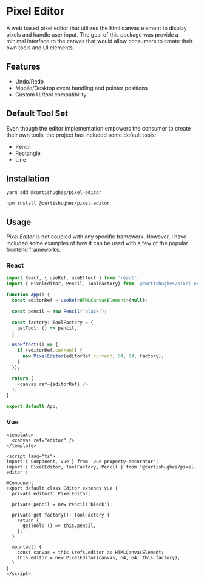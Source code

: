 # Pixel Editor
A web based pixel editor that utilizes the html canvas element to display pixels and handle user input. The goal of this package was provide a minimal interface to the canvas that would allow consumers to create their own tools and UI elements.

## Features
* Undo/Redo
* Mobile/Desktop event handling and pointer positions
* Custom UI/tool compatibility

## Default Tool Set
Even though the editor implementation empowers the consumer to create their own tools, the project has included some default tools:
* Pencil
* Rectangle
* Line

## Installation
```
yarn add @curtishughes/pixel-editor
```

```
npm install @curtishughes/pixel-editor
```

## Usage
*Pixel Editor* is not coupled with any specific framework. However, I have included some examples of how it can be used with a few of the popular frontend frameworks:

### React
```typescript
import React, { useRef, useEffect } from 'react';
import { PixelEditor, Pencil, ToolFactory} from '@curtishughes/pixel-editor';

function App() {
  const editorRef = useRef<HTMLCanvasElement>(null);

  const pencil = new Pencil('black');

  const factory: ToolFactory = {
    getTool: () => pencil,
  }

  useEffect(() => {
    if (editorRef.current) {
      new PixelEditor(editorRef.current, 64, 64, factory);
    }
  });

  return (
    <canvas ref={editorRef} />
  );
}

export default App;
```

### Vue
```vue
<template>
  <canvas ref="editor" />
</template>

<script lang="ts">
import { Component, Vue } from 'vue-property-decorator';
import { PixelEditor, ToolFactory, Pencil } from '@curtishughes/pixel-editor';

@Component
export default class Editor extends Vue {
  private editor!: PixelEditor;

  private pencil = new Pencil('black');

  private get factory(): ToolFactory {
    return {
      getTool: () => this.pencil,
    };
  }

  mounted() {
    const canvas = this.$refs.editor as HTMLCanvasElement;
    this.editor = new PixelEditor(canvas, 64, 64, this.factory);
  }
}
</script>
```
